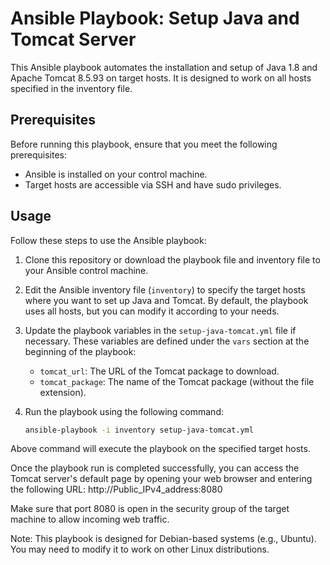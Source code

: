 # Ansible Playbook: Setup Java and Tomcat Server

This Ansible playbook automates the installation and setup of Java 1.8 and Apache Tomcat 8.5.93 on target hosts. It is designed to work on all hosts specified in the inventory file.

## Prerequisites

Before running this playbook, ensure that you meet the following prerequisites:

- Ansible is installed on your control machine.
- Target hosts are accessible via SSH and have sudo privileges.

## Usage

Follow these steps to use the Ansible playbook:

1. Clone this repository or download the playbook file and inventory file to your Ansible control machine.

2. Edit the Ansible inventory file (`inventory`) to specify the target hosts where you want to set up Java and Tomcat. By default, the playbook uses all hosts, but you can modify it according to your needs.

3. Update the playbook variables in the `setup-java-tomcat.yml` file if necessary. These variables are defined under the `vars` section at the beginning of the playbook:

   - `tomcat_url`: The URL of the Tomcat package to download.
   - `tomcat_package`: The name of the Tomcat package (without the file extension).

4. Run the playbook using the following command:

   ```bash
   ansible-playbook -i inventory setup-java-tomcat.yml

Above command will execute the playbook on the specified target hosts.

Once the playbook run is completed successfully, you can access the Tomcat server's default page by opening your web browser and entering the following URL: http://Public_IPv4_address:8080

Make sure that port 8080 is open in the security group of the target machine to allow incoming web traffic.

Note: This playbook is designed for Debian-based systems (e.g., Ubuntu). You may need to modify it to work on other Linux distributions.
